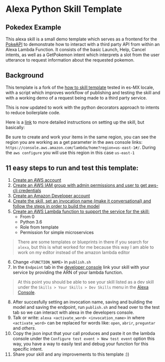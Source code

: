 # Alexa Python Skill Template

## Pokedex Example
This alexa skill is a small demo template which serves as a frontend for the [PokeAPI](https://pokeapi.co/) to demonstrate how to interact with a third party API from within an Alexa Lambda Function. It consists of the basic Launch, Help, Cancel intents, as well as a GetPokemon intent which interprets a slot from the user utterance to request information about the requested pokemon. 

## Background
This template is a fork of the [how to skill template](https://github.com/alexa/skill-sample-python-howto) tested in es-MX locale, with a script which improves workflow of publishing and testing the skill and with a working demo of a request being made to a third party service.

This is now updated to work with the python decorators approach to intents to reduce boilerplate code.

Here is a [link](https://github.com/alexa/skill-sample-python-howto/tree/master/instructions) to more detailed instructions on setting up the skill, but basically:

Be sure to create and work your items in the same region, you can see the region you are working as a get parameter in the aws console links: `https://console.aws.amazon.com/lambda/home?region=us-east-1#/`.
During the `aws configure` you will use this region in this case `us-east-1`

## 11 easy steps to run and test this template:
1. [Create an AWS account](https://console.aws.amazon.com/)
2. [Create an AWS IAM group with admin permissions and user to get aws-cli credentials](https://console.aws.amazon.com/iam/home)
3. [Create an Amazon Developer account](https://developer.amazon.com/)
4. [Create the skill, set an invocation name (make it conversational) and follow the steps in order to build the model](https://developer.amazon.com/alexa/console/ask)
5. [Create an AWS Lambda function to support the service for the skill:](https://console.aws.amazon.com/lambda/home)
    - From 0
    - Python 3.6
    - Role from template
    - Permission for simple microservices
> There are some templates or blueprints in there if you search for `alexa`, but this is what worked for me because this way I am able to work on my editor instead of the amazon lambda editor
6. Change `<FUNCTION_NAME>` in `publish.sh`
7. In the `Endpoint` tab in the [developer console](https://developer.amazon.com/alexa/console/ask) link your skill with your service by providing the ARN of your lambda function.
> At this point you should be able to see your skill listed as a dev skill under the `Skills > Your Skills > Dev Skills` menu in the [Alexa Console](https://alexa.amazon.com/spa/index.html#skills/your-skills/?ref-suffix=ysa_gw).
8. After succesfully setting an invocation name, saving and building the model and saving the endpoint, run `publish.sh` and head over to the test tab so we can interact with alexa in the developers console.
9. Talk or write: `alexa <activate_word> <invocation_name>` in where `<activate_word>` can be replaced for words like: `open`, `abrir`, `preguntar` and *others*. 
10. Copy the json input that your call produces and paste it on the lambda console under the `Configure test event > New test event` option this way, you have a way to easily test and debug your function for this specific intent.
11. Share your skill and any improvements to this template :))
